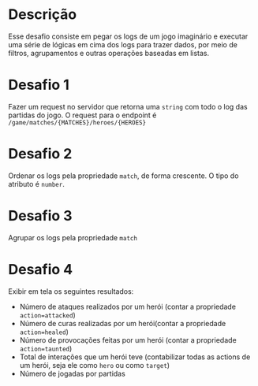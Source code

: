 # Descrição

Esse desafio consiste em pegar os logs de um jogo imaginário e executar uma série de lógicas em cima dos logs para trazer dados, por meio de filtros, agrupamentos e outras operações baseadas em listas.

# Desafio 1

Fazer um request no servidor que retorna uma `string` com todo o log das partidas do jogo. O request para o endpoint é `/game/matches/{MATCHES}/heroes/{HEROES}`

# Desafio 2

Ordenar os logs pela propriedade `match`, de forma crescente. O tipo do atributo é `number`.

# Desafio 3

Agrupar os logs pela propriedade `match`

# Desafio 4

Exibir em tela os seguintes resultados:

- Número de ataques realizados por um herói (contar a propriedade `action=attacked`)
- Número de curas realizadas por um herói(contar a propriedade `action=healed`)
- Número de provocações feitas por um herói (contar a propriedade `action=taunted`)
- Total de interações que um herói teve (contabilizar todas as actions de um herói, seja ele como `hero` ou como `target`)
- Número de jogadas por partidas